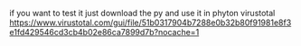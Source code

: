 if you want to test it just download the py and use it in phyton 
virustotal https://www.virustotal.com/gui/file/51b0317904b7288e0b32b80f91981e8f3e1fd429546cd3cb4b02e86ca7899d7b?nocache=1
